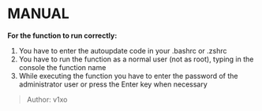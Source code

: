 # MANUAL

__For the function to run correctly:__
  1. You have to enter the autoupdate code in your .bashrc or .zshrc
  2. You have to run the function as a normal user (not as root), typing in the console the function name
  3. While executing the function you have to enter the password of the administrator user or press the Enter key when necessary

> Author: v1xo
